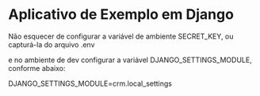 # Aplicativo de Exemplo em Django

Não esquecer de configurar a variável de ambiente SECRET_KEY, ou capturá-la do arquivo .env

e no ambiente de dev configurar a variável DJANGO_SETTINGS_MODULE, conforme abaixo:

DJANGO_SETTINGS_MODULE=crm.local_settings
